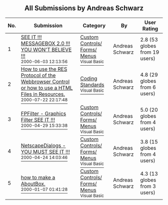 ﻿<div align="center">

## All Submissions by Andreas Schwarz

</div>

No.  | Submission | Category | By   | User Rating
---- | ---------- | -------- | ---- | -----------
1 | [SEE IT \!\!\! MESSAGEBOX 2\.0 \!\!\! YOU WON'T BELIEVE \!\!\!<br /><sup>2000-06-03 12:13:56</sup>](https://github.com/Planet-Source-Code/andreas-schwarz-see-it-messagebox-2-0-you-won-t-believe__1-8596) | [Custom Controls/ Forms/  Menus<br /><sup>Visual Basic</sup>](../ByCategory/custom-controls-forms-menus__1-4.md) | Andreas Schwarz | 2.8 (53 globes from 19 users)
2 | [How to use the RES Protocol of the Webbrowser Control or how to use a HTML Files in Resources\.<br /><sup>2000-07-22 22:17:48</sup>](https://github.com/Planet-Source-Code/andreas-schwarz-how-to-use-the-res-protocol-of-the-webbrowser-control-or-how-to-use-a-html__1-9968) | [Coding Standards<br /><sup>Visual Basic</sup>](../ByCategory/coding-standards__1-43.md) | Andreas Schwarz | 4.8 (29 globes from 6 users)
3 | [FPFilter \- Graphics Filter SEE IT \!\!\!<br /><sup>2000-04-29 15:33:38</sup>](https://github.com/Planet-Source-Code/andreas-schwarz-fpfilter-graphics-filter-see-it__1-7619) | [Custom Controls/ Forms/  Menus<br /><sup>Visual Basic</sup>](../ByCategory/custom-controls-forms-menus__1-4.md) | Andreas Schwarz | 5.0 (20 globes from 4 users)
4 | [NetscapeDialogs \- YOU MUST SEE IT \!\!\!<br /><sup>2000-04-24 14:03:46</sup>](https://github.com/Planet-Source-Code/andreas-schwarz-netscapedialogs-you-must-see-it__1-7541) | [Custom Controls/ Forms/  Menus<br /><sup>Visual Basic</sup>](../ByCategory/custom-controls-forms-menus__1-4.md) | Andreas Schwarz | 3.8 (15 globes from 4 users)
5 | [how to make a AboutBox\.<br /><sup>2000-01-07 01:41:28</sup>](https://github.com/Planet-Source-Code/andreas-schwarz-how-to-make-a-aboutbox__1-7513) | [Custom Controls/ Forms/  Menus<br /><sup>Visual Basic</sup>](../ByCategory/custom-controls-forms-menus__1-4.md) | Andreas Schwarz | 4.3 (13 globes from 3 users)
